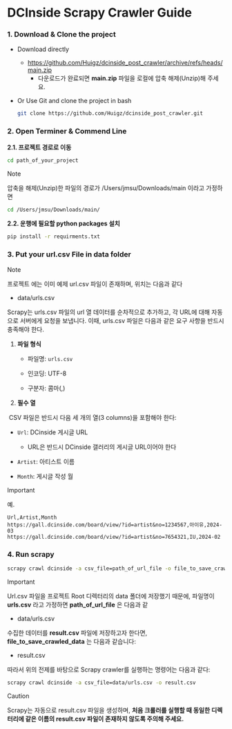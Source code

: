 # DCInside Scrapy Crawler Guide 

### 1. Download & Clone the project 

- Download directly 

  - https://github.com/Huigz/dcinside_post_crawler/archive/refs/heads/main.zip
    - 다운로드가 완료되면  **main.zip** 파일을 로컬에 압축 해제(Unzip)해 주세요.

- Or Use Git and clone the project in bash

  ```bash
  git clone https://github.com/Huigz/dcinside_post_crawler.git
  ```


### 2. Open Terminer & Commend Line

**2.1. 프로젝트 경로로 이동**

```bash
cd path_of_your_project
```

> [!NOTE]
>
> 압축을 해제(Unzip)한 파일의 경로가 /Users/jmsu/Downloads/main 이라고 가정하면
>
> ```bash
> cd /Users/jmsu/Downloads/main/
> ```
>

**2.2. 운행에 필요할 python packages 설치**

```bash
pip install -r requirments.txt
```

### 3. Put your url.csv File in data folder

> [!NOTE]
>
> 프로젝트 에는 이미 예제 url.csv 파일이 존재하며, 위치는 다음과 같다
>
> - data/urls.csv



Scrapy는 urls.csv 파일의 url 열 데이터를 순차적으로 추가하고, 각 URL에 대해 자동으로 서버에게 요청을 보냅니다. 이때, urls.csv 파일은 다음과 같은 요구 사항을 반드시 충족해야 한다.

1. **파일 형식**

   - 파일명: `urls.csv`

   - 인코딩: UTF-8

   - 구분자: 콤마(,)

2. **필수 열**

​	CSV 파일은 반드시 다음 세 개의 열(3 columns)을 포함해야 한다:

- `Url`: DCinside 게시글 URL
  - URL은 반드시 DCinside 갤러리의 게시글 URL이어야 한다

- `Artist`: 아티스트 이름
- `Month`: 게시글 작성 월

> [!IMPORTANT]
>
> 예.
>
> ```
> Url,Artist,Month
> https://gall.dcinside.com/board/view/?id=artist&no=1234567,아이유,2024-03
> https://gall.dcinside.com/board/view/?id=artist&no=7654321,IU,2024-02
> ```



### 4. Run scrapy

```bash
scrapy crawl dcinside -a csv_file=path_of_url_file -o file_to_save_crawled_data.csv
```

> [!IMPORTANT]
>
> Url.csv 파일을 프로젝트 Root 디렉터리의 data 폴더에 저장했기 때문에, 파일명이 **urls.csv** 라고 가정하면 **path_of_url_file** 은 다음과 같
>
> - data/urls.csv
>
> 수집한 데이터를 **result.csv** 파일에 저장하고자 한다면, **file_to_save_crawled_data** 는 다음과 같습니다:
>
> - result.csv

따라서 위의 전제를 바탕으로 Scrapy crawler를 실행하는 명령어는 다음과 같다:

```bash
scrapy crawl dcinside -a csv_file=data/urls.csv -o result.csv
```

<blockquote class="imgur-embed-pub" lang="en" data-id="a/UIDr2py" data-context="false" ><a href="//imgur.com/a/UIDr2py"></a></blockquote><script async src="//s.imgur.com/min/embed.js" charset="utf-8"></script>


> [!CAUTION]
>
> Scrapy는 자동으로 result.csv 파일을 생성하며, **처음 크롤러를 실행할 때 동일한 디렉터리에 같은 이름의 result.csv 파일이 존재하지 않도록 주의해 주세요.**



